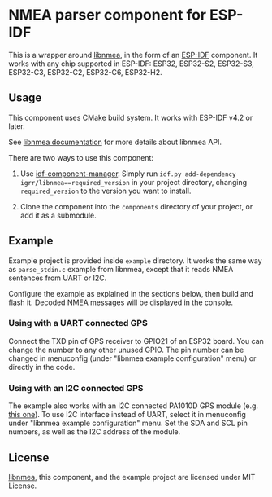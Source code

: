 # NMEA parser component for ESP-IDF

This is a wrapper around [libnmea](https://github.com/jacketizer/libnmea), in the form of an [ESP-IDF](https://github.com/espressif/esp-idf) component. It works with any chip supported in ESP-IDF: ESP32, ESP32-S2, ESP32-S3, ESP32-C3, ESP32-C2, ESP32-C6, ESP32-H2.

## Usage

This component uses CMake build system. It works with ESP-IDF v4.2 or later.

See [libnmea documentation](https://github.com/jacketizer/libnmea#how-to-use-it) for more details about libnmea API.

There are two ways to use this component:

1. Use [idf-component-manager](https://docs.espressif.com/projects/esp-idf/en/latest/esp32/api-guides/tools/idf-component-manager.html). Simply run `idf.py add-dependency igrr/libnmea==required_version` in your project directory, changing `required_version` to the version you want to install.

2. Clone the component into the `components` directory of your project, or add it as a submodule.

## Example

Example project is provided inside `example` directory. It works the same way as `parse_stdin.c` example from libnmea, except that it reads NMEA sentences from UART or I2C.

Configure the example as explained in the sections below, then build and flash it. Decoded NMEA messages will be displayed in the console.

### Using with a UART connected GPS

Connect the TXD pin of GPS receiver to GPIO21 of an ESP32 board. You can change the number to any other unused GPIO. The pin number can be changed in menuconfig (under "libnmea example configuration" menu) or directly in the code.

### Using with an I2C connected GPS

The example also works with an I2C connected PA1010D GPS module (e.g. [this one](https://www.adafruit.com/product/4415)). To use I2C interface instead of UART, select it in menuconfig under "libnmea example configuration" menu. Set the SDA and SCL pin numbers, as well as the I2C address of the module.

## License

[libnmea](https://github.com/jacketizer/libnmea), this component, and the
example project are licensed under MIT License.
